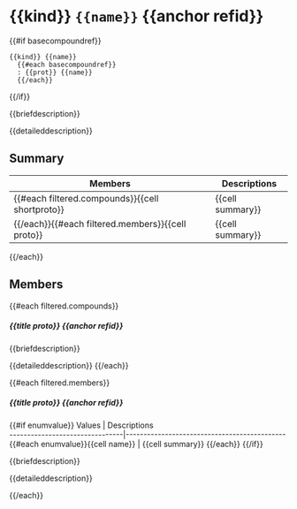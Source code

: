 # {{kind}} `{{name}}` {{anchor refid}}

{{#if basecompoundref}}
```
{{kind}} {{name}}
  {{#each basecompoundref}}
  : {{prot}} {{name}}
  {{/each}}
```
{{/if}}

{{briefdescription}}

{{detaileddescription}}

## Summary

 Members                                | Descriptions                                
----------------------------------------|---------------------------------------------
{{#each filtered.compounds}}{{cell shortproto}}        | {{cell summary}}
{{/each}}{{#each filtered.members}}{{cell proto}} | {{cell summary}}
{{/each}}

## Members

{{#each filtered.compounds}}
##### {{title proto}} {{anchor refid}}

{{briefdescription}}

{{detaileddescription}}
{{/each}}

{{#each filtered.members}}
##### {{title proto}} {{anchor refid}}

{{#if enumvalue}}
 Values                         | Descriptions                                
--------------------------------|---------------------------------------------
{{#each enumvalue}}{{cell name}}            | {{cell summary}}
{{/each}}
{{/if}}

{{briefdescription}}

{{detaileddescription}}

{{/each}}
